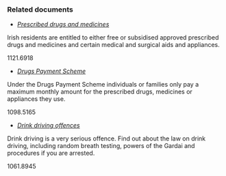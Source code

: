 ###  Related documents

  * [ _Prescribed drugs and medicines_ ](/en/health/drugs-and-medicines/prescribed-drugs-and-medicines/)

Irish residents are entitled to either free or subsidised approved prescribed
drugs and medicines and certain medical and surgical aids and appliances.

1121.6918

  * [ _Drugs Payment Scheme_ ](/en/health/drugs-and-medicines/drugs-payment-scheme/)

Under the Drugs Payment Scheme individuals or families only pay a maximum
monthly amount for the prescribed drugs, medicines or appliances they use.

1098.5165

  * [ _Drink driving offences_ ](/en/travel-and-recreation/motoring/driving-offences/drink-driving-offences-in-ireland/)

Drink driving is a very serious offence. Find out about the law on drink
driving, including random breath testing, powers of the Gardai and procedures
if you are arrested.

1061.8945
